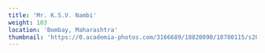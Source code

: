 ```yaml
---
title: 'Mr. K.S.V. Nambi'
weight: 103
location: 'Bombay, Maharashtra'
thumbnail: 'https://0.academia-photos.com/3166689/18820090/18780115/s200_k.kalyanasundaram.jpg'
---
```

